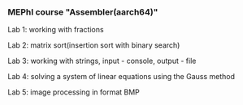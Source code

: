 ### **MEPhI course "Assembler(aarch64)"**

Lab 1:
working with fractions

Lab 2:
matrix sort(insertion sort with binary search)

Lab 3:
working with strings, input - console, output - file

Lab 4:
solving a system of linear equations using the Gauss method

Lab 5:
image processing in format BMP
